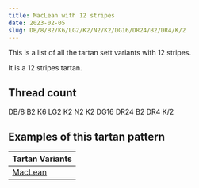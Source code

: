 ```yaml
---
title: MacLean with 12 stripes
date: 2023-02-05
slug: DB/8/B2/K6/LG2/K2/N2/K2/DG16/DR24/B2/DR4/K/2
---
```

This is a list of all the tartan sett variants with 12 stripes.

It is a 12 stripes tartan.


## Thread count
DB/8 B2 K6 LG2 K2 N2 K2 DG16 DR24 B2 DR4 K/2

## Examples of this tartan pattern

| Tartan Variants |
|---------------|
| [MacLean](/variants/db/8/b2/k6/lg2/k2/n2/k2/dg16/dr24/b2/dr4/k/2-b4367ae-db000052-dg11450d-draa0000-k000000-lgaaaa00-naaaaaa)||
